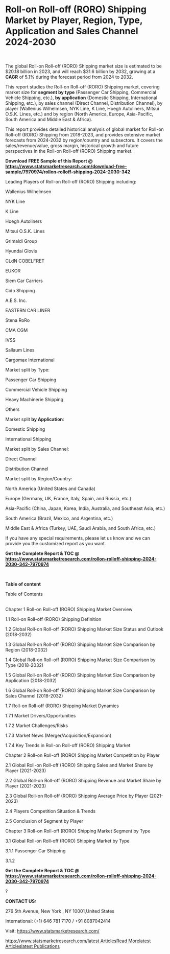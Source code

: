 <h1>Roll-on Roll-off (RORO) Shipping Market by Player, Region, Type, Application and Sales Channel 2024-2030</h1><br/><p>The global Roll-on Roll-off (RORO) Shipping market size is estimated to be $20.18 billion in 2023, and will reach $31.6 billion by 2032, growing at a <strong>CAGR</strong> of 5.1% during the forecast period from 2024 to 2032.</p>
 
 
 
 <p>This report studies the Roll-on Roll-off (RORO) Shipping market, covering market size for <strong>segment by type</strong> (Passenger Car Shipping, Commercial Vehicle Shipping, etc.), <strong>by application</strong> (Domestic Shipping, International Shipping, etc.), by sales channel (Direct Channel, Distribution Channel), by player (Wallenius Wilhelmsen, NYK Line, K Line, Hoegh Autoliners, Mitsui O.S.K. Lines, etc.) and by region (North America, Europe, Asia-Pacific, South America and Middle East & Africa).</p>
 
 
 
 <p>This report provides detailed historical analysis of global market for Roll-on Roll-off (RORO) Shipping from 2018-2023, and provides extensive market forecasts from 2024-2032 by region/country and subsectors. It covers the sales/revenue/value, gross margin, historical growth and future perspectives in the Roll-on Roll-off (RORO) Shipping market.</p>
 
 
 
 <p><strong>Download FREE Sample of this Report @ <a href="https://www.statsmarketresearch.com/download-free-sample/7970974/rollon-rolloff-shipping-2024-2030-342">https://www.statsmarketresearch.com/download-free-sample/7970974/rollon-rolloff-shipping-2024-2030-342</a></strong></p>
 
 
 
 <p>Leading Players of Roll-on Roll-off (RORO) Shipping including:</p>
 
 
 
 <p>Wallenius Wilhelmsen</p>
 
 
 
 <p>NYK Line</p>
 
 
 
 <p>K Line</p>
 
 
 
 <p>Hoegh Autoliners</p>
 
 
 
 <p>Mitsui O.S.K. Lines</p>
 
 
 
 <p>Grimaldi Group</p>
 
 
 
 <p>Hyundai Glovis</p>
 
 
 
 <p>CLdN COBELFRET</p>
 
 
 
 <p>EUKOR</p>
 
 
 
 <p>Siem Car Carriers</p>
 
 
 
 <p>Cido Shipping</p>
 
 
 
 <p>A.E.S. Inc.</p>
 
 
 
 <p>EASTERN CAR LINER</p>
 
 
 
 <p>Stena RoRo</p>
 
 
 
 <p>CMA CGM</p>
 
 
 
 <p>IVSS</p>
 
 
 
 <p>Sallaum Lines</p>
 
 
 
 <p>Cargomax International</p>
 
 
 
 <p>Market split by Type:</p>
 
 
 
 <p>Passenger Car Shipping</p>
 
 
 
 <p>Commercial Vehicle Shipping</p>
 
 
 
 <p>Heavy Machinerie Shipping</p>
 
 
 
 <p>Others</p>
 
 
 
 <p>Market split <strong>by Application</strong>:</p>
 
 
 
 <p>Domestic Shipping</p>
 
 
 
 <p>International Shipping</p>
 
 
 
 <p>Market split by Sales Channel:</p>
 
 
 
 <p>Direct Channel</p>
 
 
 
 <p>Distribution Channel</p>
 
 
 
 <p>Market split by Region/Country:</p>
 
 
 
 <p>North America (United States and Canada)</p>
 
 
 
 <p>Europe (Germany, UK, France, Italy, Spain, and Russia, etc.)</p>
 
 
 
 <p>Asia-Pacific (China, Japan, Korea, India, Australia, and Southeast Asia, etc.)</p>
 
 
 
 <p>South America (Brazil, Mexico, and Argentina, etc.)</p>
 
 
 
 <p>Middle East & Africa (Turkey, UAE, Saudi Arabia, and South Africa, etc.)</p>
 
 
 
 <p>If you have any special requirements, please let us know and we can provide you the customized report as you want.</p>
 
 
 
 <div><b>Get the Complete Report & TOC @ <a href="https://www.statsmarketresearch.com/rollon-rolloff-shipping-2024-2030-342-7970974">https://www.statsmarketresearch.com/rollon-rolloff-shipping-2024-2030-342-7970974</a></b></div>
 
 
 
 <p><br />
 
 <b>Table of content</b></p>
 
 
 
 <p>Table of Contents<br />
 
 <br />
 
 Chapter 1 Roll-on Roll-off (RORO) Shipping Market Overview<br />
 
 1.1 Roll-on Roll-off (RORO) Shipping Definition<br />
 
 1.2 Global Roll-on Roll-off (RORO) Shipping Market Size Status and Outlook (2018-2032)<br />
 
 1.3 Global Roll-on Roll-off (RORO) Shipping Market Size Comparison by Region (2018-2032)<br />
 
 1.4 Global Roll-on Roll-off (RORO) Shipping Market Size Comparison by Type (2018-2032)<br />
 
 1.5 Global Roll-on Roll-off (RORO) Shipping Market Size Comparison by Application (2018-2032)<br />
 
 1.6 Global Roll-on Roll-off (RORO) Shipping Market Size Comparison by Sales Channel (2018-2032)<br />
 
 1.7 Roll-on Roll-off (RORO) Shipping Market Dynamics<br />
 
 1.7.1 Market Drivers/Opportunities<br />
 
 1.7.2 Market Challenges/Risks<br />
 
 1.7.3 Market News (Merger/Acquisition/Expansion)<br />
 
 1.7.4 Key Trends in Roll-on Roll-off (RORO) Shipping Market<br />
 
 Chapter 2 Roll-on Roll-off (RORO) Shipping Market Competition by Player<br />
 
 2.1 Global Roll-on Roll-off (RORO) Shipping Sales and Market Share by Player (2021-2023)<br />
 
 2.2 Global Roll-on Roll-off (RORO) Shipping Revenue and Market Share by Player (2021-2023)<br />
 
 2.3 Global Roll-on Roll-off (RORO) Shipping Average Price by Player (2021-2023)<br />
 
 2.4 Players Competition Situation & Trends<br />
 
 2.5 Conclusion of Segment by Player<br />
 
 Chapter 3 Roll-on Roll-off (RORO) Shipping Market Segment by Type<br />
 
 3.1 Global Roll-on Roll-off (RORO) Shipping Market by Type<br />
 
 3.1.1 Passenger Car Shipping<br />
 
 3.1.2</p>
 
 
 
 <div><b>Get the Complete Report & TOC @ <a href="https://www.statsmarketresearch.com/rollon-rolloff-shipping-2024-2030-342-7970974">https://www.statsmarketresearch.com/rollon-rolloff-shipping-2024-2030-342-7970974</a></b></div>
 
 
 
 <p>? </p>
 
 
 
 <p><b>CONTACT US:</b><br />
 
 276 5th Avenue, New York , NY 10001,United States<br />
 
 International: (+1) 646 781 7170 / +91 8087042414<br />
 
 Visit: <a href="https://www.statsmarketresearch.com/">https://www.statsmarketresearch.com/</a><br />
 
 <a href="https://gyeongbokgung.com">https://www.statsmarketresearch.com/</a><a href="https://hallyeomaritime.com">latest Articles</a><a href="https://jingwansa.com">Read More</a><a href="https://nguoiviet.jp/">latest Articles</a><a href="https://www.intelmarketresearch.com/">latest Publications</a></p>